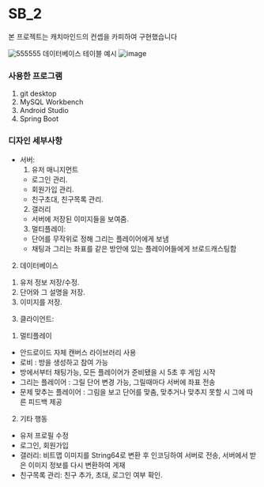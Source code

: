 # SB_2
본 프로젝트는 캐치마인드의 컨셉을 카피하여 구현했습니다

![555555](https://user-images.githubusercontent.com/49792776/83830631-8fb4bc00-a720-11ea-9ed5-5918f1975e37.png)
데이터베이스 테이블 예시
![image](https://user-images.githubusercontent.com/49792776/83830733-d1456700-a720-11ea-8119-a616342b8aa3.png)

### 사용한 프로그램
  1. git desktop  
  2. MySQL Workbench  
  3. Android Studio  
  4. Spring Boot  
   
### 디자인 세부사항  
  + 서버:  
    1) 유저 매니지먼트  
      * 로그인 관리.  
      * 회원가입 관리.  
      * 친구초대, 친구목록 관리.  
    2) 갤러리  
      - 서버에 저장된 이미지들을 보여줌.  
    3) 멀티플레이:  
      - 단어를 무작위로 정해 그리는 플레이어에게 보냄  
      - 채팅과 그리는 좌표를 같은 방안에 있는 플레이어들에게 브로드캐스팅함  

2. 데이터베이스  
1) 유저 정보 저장/수정.  
2) 단어와 그 설명을 저장.  
3) 이미지를 저장.  

3. 클라이언트:  
1) 멀티플레이   
- 안드로이드 자체 캔버스 라이브러리 사용  
- 로비 : 방을 생성하고 참여 가능  
- 방에서부터 채팅가능, 모든 플레이어가 준비됐을 시 5초 후 게임 시작    
- 그리는 플레이어 : 그릴 단어 변경 가능, 그릴때마다 서버에 좌표 전송  
- 문제 맞추는 플레이어 : 그림을 보고 단어를 맞춤, 맞추거나 맞추지 못할 시 그에 따른 피드백 제공  
2) 기타 행동   
- 유저 프로필 수정  
- 로그인, 회원가입  
- 갤러리: 비트맵 이미지를 String64로 변환 후 인코딩하여 서버로 전송, 서버에서 받은 이미지 정보를 다시 변환하여 게재  
- 친구목록 관리: 친구 추가, 초대, 로그인 여부 확인.  
